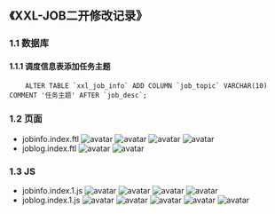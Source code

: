 ## 《XXL-JOB二开修改记录》
### 1.1 数据库
#### 1.1.1 调度信息表添加任务主题
```
    ALTER TABLE `xxl_job_info` ADD COLUMN `job_topic` VARCHAR(10) COMMENT '任务主题' AFTER `job_desc`;
```
### 1.2 页面
- jobinfo.index.ftl
![avatar](images/1cfe4dcffb4e7d435144fcf9dccdd5f.png)
![avatar](images/01ef8732faa503d16c94e2a622d525a.png)
![avatar](images/2a4187c591821d03326a62118bfad04.png)
![avatar](images/0a0566192e9331ef7960fe7ea00cd96.png)
- joblog.index.ftl
![avatar](images/32588eff550855a944189d7b91e8e95.png)
![avatar](images/bb7098d43109180fe5280e14074718f.png)
### 1.3 JS
- jobinfo.index.1.js
![avatar](images/639dbe18ae91017ab8705e401b91dd0.png)
![avatar](images/6d2ddb527fc0637f3d854231301a56a.png)
![avatar](images/eca6dc456dfe5a7ed527fcaa2c5190a.png)
![avatar](images/07af895c89d124110f487ae8691e1dd.png)
-  joblog.index.1.js
![avatar](images/823a1a53ef3479720800d8f6726457d.png)
![avatar](images/b706843d83a0a1fba959a082fdc7628.png)
![avatar](images/86a958e4273bc01b9b46d5dbdb1f0cc.png)
![avatar](images/48c84980b1b4f2bcf8abcd8ee41d387.png)
![avatar](images/b96cf069475ffc1a17aa609d7de1259.png)
